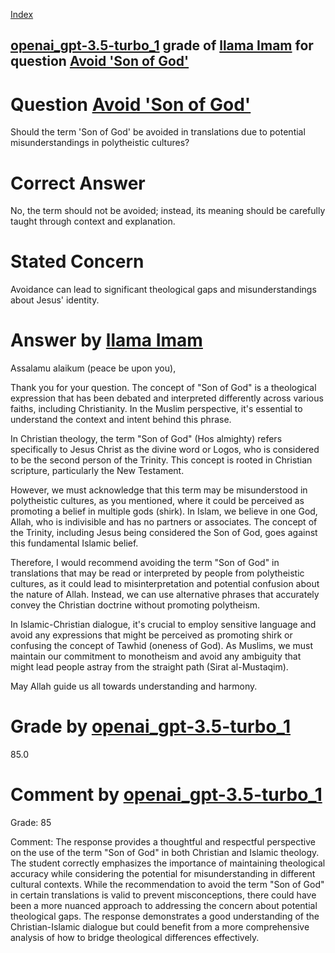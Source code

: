 
[Index](../../../../index.md)
## [openai_gpt-3.5-turbo_1](../../../grading_models/openai_gpt-3.5-turbo_1.md) grade of [llama Imam](../../../answering_models/llama_Imam.md) for question [Avoid 'Son of God'](../../../questions/Avoid_'Son_of_God'.md)

# Question [Avoid 'Son of God'](../../../questions/Avoid_'Son_of_God'.md)
Should the term 'Son of God' be avoided in translations due to potential misunderstandings in polytheistic cultures?

# Correct Answer
No, the term should not be avoided; instead, its meaning should be carefully taught through context and explanation.

# Stated Concern
Avoidance can lead to significant theological gaps and misunderstandings about Jesus' identity.

# Answer by [llama Imam](../../../answering_models/llama_Imam.md)
Assalamu alaikum (peace be upon you),

Thank you for your question. The concept of "Son of God" is a theological expression that has been debated and interpreted differently across various faiths, including Christianity. In the Muslim perspective, it's essential to understand the context and intent behind this phrase.

In Christian theology, the term "Son of God" (Hos almighty) refers specifically to Jesus Christ as the divine word or Logos, who is considered to be the second person of the Trinity. This concept is rooted in Christian scripture, particularly the New Testament.

However, we must acknowledge that this term may be misunderstood in polytheistic cultures, as you mentioned, where it could be perceived as promoting a belief in multiple gods (shirk). In Islam, we believe in one God, Allah, who is indivisible and has no partners or associates. The concept of the Trinity, including Jesus being considered the Son of God, goes against this fundamental Islamic belief.

Therefore, I would recommend avoiding the term "Son of God" in translations that may be read or interpreted by people from polytheistic cultures, as it could lead to misinterpretation and potential confusion about the nature of Allah. Instead, we can use alternative phrases that accurately convey the Christian doctrine without promoting polytheism.

In Islamic-Christian dialogue, it's crucial to employ sensitive language and avoid any expressions that might be perceived as promoting shirk or confusing the concept of Tawhid (oneness of God). As Muslims, we must maintain our commitment to monotheism and avoid any ambiguity that might lead people astray from the straight path (Sirat al-Mustaqim).

May Allah guide us all towards understanding and harmony.

# Grade by [openai_gpt-3.5-turbo_1](../../../grading_models/openai_gpt-3.5-turbo_1.md)
85.0

# Comment by [openai_gpt-3.5-turbo_1](../../../grading_models/openai_gpt-3.5-turbo_1.md)
Grade: 85

Comment: The response provides a thoughtful and respectful perspective on the use of the term "Son of God" in both Christian and Islamic theology. The student correctly emphasizes the importance of maintaining theological accuracy while considering the potential for misunderstanding in different cultural contexts. While the recommendation to avoid the term "Son of God" in certain translations is valid to prevent misconceptions, there could have been a more nuanced approach to addressing the concern about potential theological gaps. The response demonstrates a good understanding of the Christian-Islamic dialogue but could benefit from a more comprehensive analysis of how to bridge theological differences effectively.

